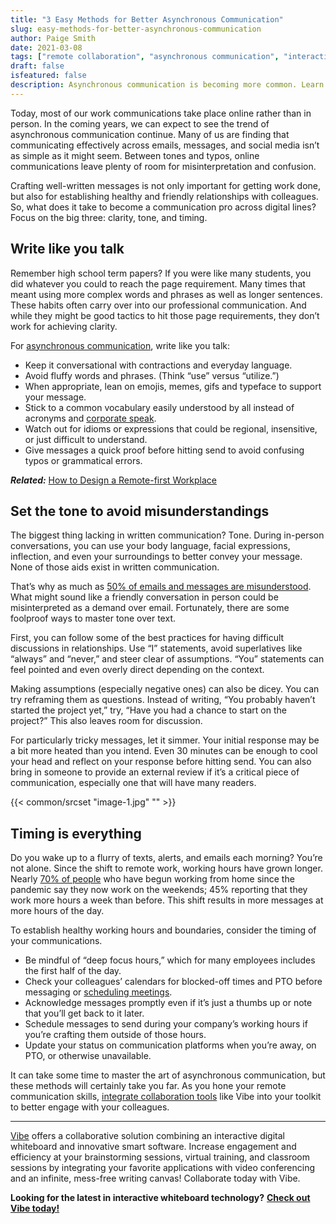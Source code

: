 ```yaml
---
title: "3 Easy Methods for Better Asynchronous Communication"
slug: easy-methods-for-better-asynchronous-communication
author: Paige Smith
date: 2021-03-08
tags: ["remote collaboration", "asynchronous communication", "interactive whiteboard"]
draft: false
isfeatured: false
description: Asynchronous communication is becoming more common. Learn how to create clear messages for yourself and your team.
---
```




Today, most of our work communications take place online rather than in person. In the coming years, we can expect to see the trend of asynchronous communication continue. Many of us are finding that communicating effectively across emails, messages, and social media isn’t as simple as it might seem. Between tones and typos, online communications leave plenty of room for misinterpretation and confusion.

Crafting well-written messages is not only important for getting work done, but also for establishing healthy and friendly relationships with colleagues. So, what does it take to become a communication pro across digital lines? Focus on the big three: clarity, tone, and timing.

## Write like you talk

Remember high school term papers? If you were like many students, you did whatever you could to reach the page requirement. Many times that meant using more complex words and phrases as well as longer sentences. These habits often carry over into our professional communication. And while they might be good tactics to hit those page requirements, they don’t work for achieving clarity.

For [asynchronous communication](https://vibe.us/blog/what-you-need-to-know-about-synchronous-and-asynchronous-communication/), write like you talk:

- Keep it conversational with contractions and everyday language. 
- Avoid fluffy words and phrases. (Think “use” versus “utilize.”) 
- When appropriate, lean on emojis, memes, gifs and typeface to support your message. 
- Stick to a common vocabulary easily understood by all instead of acronyms and [corporate speak](https://www.theatlantic.com/health/archive/2020/02/most-annoying-corporate-buzzwords/606748/). 
- Watch out for idioms or expressions that could be regional, insensitive, or just difficult to understand. 
- Give messages a quick proof before hitting send to avoid confusing typos or grammatical errors.

***Related:*** [How to Design a Remote-first Workplace](https://vibe.us/blog/how-to-design-a-remote-first-workplace/)

## Set the tone to avoid misunderstandings

The biggest thing lacking in written communication? Tone. During in-person conversations, you can use your body language, facial expressions, inflection, and even your surroundings to better convey your message. None of those aids exist in written communication.

That’s why as much as [50% of emails and messages are misunderstood](https://www.entrepreneur.com/article/346802). What might sound like a friendly conversation in person could be misinterpreted as a demand over email. Fortunately, there are some foolproof ways to master tone over text.

First, you can follow some of the best practices for having difficult discussions in relationships. Use “I” statements, avoid superlatives like “always” and “never,” and steer clear of assumptions. “You” statements can feel pointed and even overly direct depending on the context.

Making assumptions (especially negative ones) can also be dicey. You can try reframing them as questions. Instead of writing, “You probably haven’t started the project yet,” try, “Have you had a chance to start on the project?” This also leaves room for discussion.

For particularly tricky messages, let it simmer. Your initial response may be a bit more heated than you intend. Even 30 minutes can be enough to cool your head and reflect on your response before hitting send. You can also bring in someone to provide an external review if it’s a critical piece of communication, especially one that will have many readers.


{{< common/srcset "image-1.jpg" "" >}}

## Timing is everything

Do you wake up to a flurry of texts, alerts, and emails each morning? You’re not alone. Since the shift to remote work, working hours have grown longer. Nearly [70% of people](https://www.shrm.org/hr-today/news/hr-news/pages/remote-employees-are-working-longer-than-before.aspx) who have begun working from home since the pandemic say they now work on the weekends; 45% reporting that they work more hours a week than before. This shift results in more messages at more hours of the day.

To establish healthy working hours and boundaries, consider the timing of your communications. 

- Be mindful of “deep focus hours,” which for many employees includes the first half of the day. 
- Check your colleagues’ calendars for blocked-off times and PTO before messaging or [scheduling meetings](https://vibe.us/blog/the-complete-guide-to-conducting-remote-stand-up-meetings/). 
- Acknowledge messages promptly even if it’s just a thumbs up or note that you’ll get back to it later. 
- Schedule messages to send during your company’s working hours if you’re crafting them outside of those hours. 
- Update your status on communication platforms when you’re away, on PTO, or otherwise unavailable.

It can take some time to master the art of asynchronous communication, but these methods will certainly take you far. As you hone your remote communication skills, [integrate collaboration tools](https://vibe.us/) like Vibe into your toolkit to better engage with your colleagues.


----------

[Vibe](https://vibe.us/) offers a collaborative solution combining an interactive digital whiteboard and innovative smart software. Increase engagement and efficiency at your brainstorming sessions, virtual training, and classroom sessions by integrating your favorite applications with video conferencing and an infinite, mess-free writing canvas! Collaborate today with Vibe.

**Looking for the latest in interactive whiteboard technology?** [**Check out Vibe today!**](https://vibe.us/order/)
